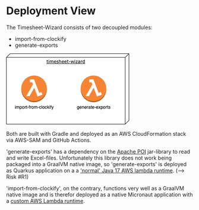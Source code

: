 # Deployment View

The Timesheet-Wizard consists of two decoupled modules:

- import-from-clockify
- generate-exports

![Deployment](assets/deployment.drawio.png "Deployment")

Both are built with Gradle and deployed as an AWS CloudFormation stack via AWS-SAM and GitHub Actions.

'generate-exports' has a dependency on the [Apache POI](https://poi.apache.org/) jar-library to read and write
Excel-files. Unfortunately this library does not work being packaged into a GraalVM native image, so 'generate-exports' is
deployed as Quarkus application on a
a ['normal' Java 17 AWS lambda runtime](https://docs.aws.amazon.com/lambda/latest/dg/lambda-java.html). (--> Risk #R1)

'import-from-clockify', on the contrary, functions very well as a GraalVM native image and is therefor deployed as a native
Micronaut application with
a [custom AWS Lambda runtime](https://docs.aws.amazon.com/lambda/latest/dg/runtimes-custom.html). 
